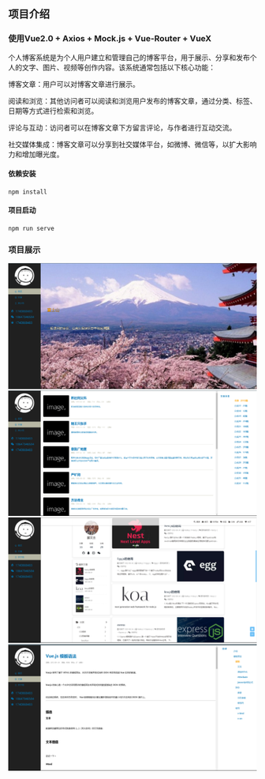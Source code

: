 ## 项目介绍

### 使用Vue2.0 + Axios + Mock.js + Vue-Router + VueX

个人博客系统是为个人用户建立和管理自己的博客平台，用于展示、分享和发布个人的文字、图片、视频等创作内容。该系统通常包括以下核心功能：

博客文章：用户可以对博客文章进行展示。

阅读和浏览：其他访问者可以阅读和浏览用户发布的博客文章，通过分类、标签、日期等方式进行检索和浏览。

评论与互动：访问者可以在博客文章下方留言评论，与作者进行互动交流。

社交媒体集成：博客文章可以分享到社交媒体平台，如微博、微信等，以扩大影响力和增加曝光度。

#### 依赖安装
```
npm install
```

#### 项目启动
```
npm run serve
```

### 项目展示

![](./static/图片1.png)
![](./static/图片2.png)
![](./static/图片3.png)
![](./static/图片4.png)

